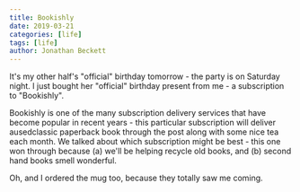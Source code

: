 ```yaml
---
title: Bookishly
date: 2019-03-21
categories: [life]
tags: [life]
author: Jonathan Beckett
---
```


It's my other half's "official" birthday tomorrow - the party is on Saturday night. I just bought her "official" birthday present from me - a subscription to "Bookishly".

Bookishly is one of the many subscription delivery services that have become popular in recent years - this particular subscription will deliver ausedclassic paperback book through the post along with some nice tea each month. We talked about which subscription might be best - this one won through because (a) we'll be helping recycle old books, and (b) second hand books smell wonderful.

Oh, and I ordered the mug too, because they totally saw me coming.